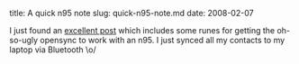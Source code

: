 title: A quick n95 note
slug: quick-n95-note.md
date: 2008-02-07


I just found an [excellent post](http://davehall.com.au/tags/n95) which includes some runes for getting the oh-so-ugly opensync to work with an n95. I just synced all my contacts to my laptop via Bluetooth \\o/